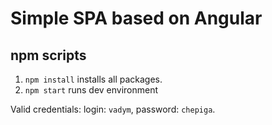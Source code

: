 # Simple SPA based on Angular

## npm scripts

1. ```npm install``` installs all packages.
2. ```npm start``` runs dev environment

Valid credentials:
 login: ```vadym```, password: ```chepiga```.